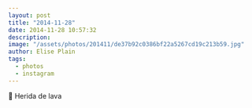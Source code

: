 ```yaml
---
layout: post
title: "2014-11-28"
date: 2014-11-28 10:57:32
description: 
image: "/assets/photos/201411/de37b92c0386bf22a5267cd19c213b59.jpg"
author: Elise Plain
tags: 
  - photos
  - instagram
---
```


🔫 Herida de lava
<p></p>

